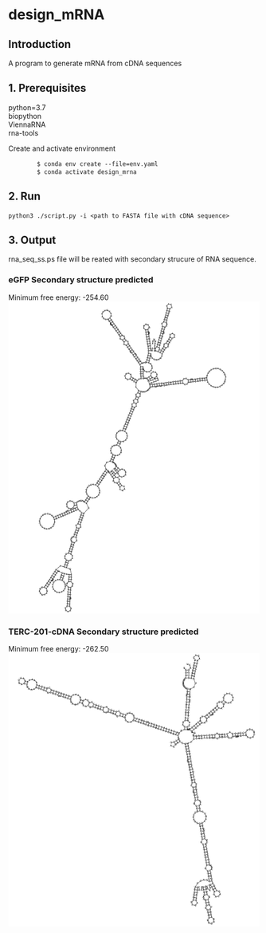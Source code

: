 # design_mRNA

## Introduction
A program to generate mRNA from cDNA sequences  

## 1. Prerequisites
python=3.7  
biopython  
ViennaRNA  
rna-tools

Create and activate environment  
```
        $ conda env create --file=env.yaml  
        $ conda activate design_mrna
```
  
    
##  2. Run

    python3 ./script.py -i <path to FASTA file with cDNA sequence>
  
  
## 3. Output  
rna_seq_ss.ps file will be reated with secondary strucure of RNA sequence.  
  
### eGFP Secondary structure predicted  
Minimum free energy: -254.60  
![eGFP](https://github.com/nidhi12k/design_mRNA/blob/main/eGFP/eGFP_ss_pred.png)  
  
### TERC-201-cDNA Secondary structure predicted  
Minimum free energy: -262.50  
![TERC-201](https://github.com/nidhi12k/design_mRNA/blob/main/TERC-201_cdna/TERC_201.png)  


